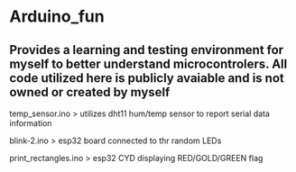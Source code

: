# Arduino_fun
Provides a learning and testing environment for myself to better understand microcontrolers.
All code utilized here is publicly avaiable and is not owned or created by myself
------------------------------------------------------------------------------------
temp_sensor.ino > utilizes dht11 hum/temp sensor to report serial data information

blink-2.ino > esp32 board connected to thr random LEDs 

print_rectangles.ino > esp32 CYD displaying RED/GOLD/GREEN flag

